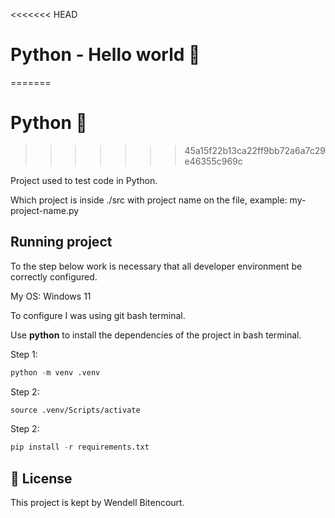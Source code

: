 <<<<<<< HEAD
# Python - Hello world 🎡
=======
# Python 🎡
>>>>>>> 45a15f22b13ca22ff9bb72a6a7c29e46355c969c

Project used to test code in Python.

Which project is inside ./src with project name on the file, example: my-project-name.py

## Running project

To the step below work is necessary that all developer environment be correctly configured.

My OS: Windows 11

To configure I was using git bash terminal.

Use **python** to install the dependencies of the project in bash terminal.

Step 1:

```cl
python -m venv .venv
```

Step 2:

```cl
source .venv/Scripts/activate
```

Step 2:

```cl
pip install -r requirements.txt
```

## 📄 License

This project is kept by Wendell Bitencourt.

<br />
